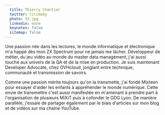 ```yaml
---
  title: Thierry Chantier
  twitter: titimoby
  photo: 32.jpg
  linkedin: none
  keynotes: false
  sitemap: false
---
```

Une passion née dans les lectures, le monde informatique et électronique m'a happé dès mon ZX Spectrum pour ne jamais me lâcher.
Développeur de métier, du jeu vidéo au monde du master data management, j'ai aussi touché aux univers de la QA et de la mise en production.
Je suis maintenant Developer Advocate, chez OVHcloud, jonglant entre technique, communauté et transmission de savoirs.

Comme une passion mérite toujours qu'on la transmette, j'ai fondé Mixteen pour essayer d'aider les enfants à appréhender le monde numérique.
Cette envie de transmettre c'est aussi manifestée en m'amenant à prendre part à l'organisation de plusieurs MiXiT puis à cofonder le GDG Lyon.
De manière parallèle, j'essaie de partager également par le biais d'articles sur mon blog et de vidéos sur ma chaîne YouTube.